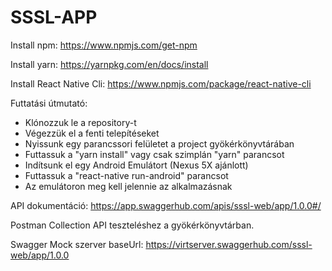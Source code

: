 # SSSL-APP

Install npm: https://www.npmjs.com/get-npm

Install yarn: https://yarnpkg.com/en/docs/install

Install React Native Cli: https://www.npmjs.com/package/react-native-cli

Futtatási útmutató:
  * Klónozzuk le a repository-t
  * Végezzük el a fenti telepítéseket
  * Nyissunk egy parancssori felületet a project gyökérkönyvtárában
  * Futtassuk a "yarn install" vagy csak szimplán "yarn" parancsot 
  * Indítsunk el egy Android Emulátort (Nexus 5X ajánlott)
  * Futtassuk a "react-native run-android" parancsot
  * Az emulátoron meg kell jelennie az alkalmazásnak
  
API dokumentáció: https://app.swaggerhub.com/apis/sssl-web/app/1.0.0#/

Postman Collection API teszteléshez a gyökérkönyvtárban.

Swagger Mock szerver baseUrl: https://virtserver.swaggerhub.com/sssl-web/app/1.0.0
